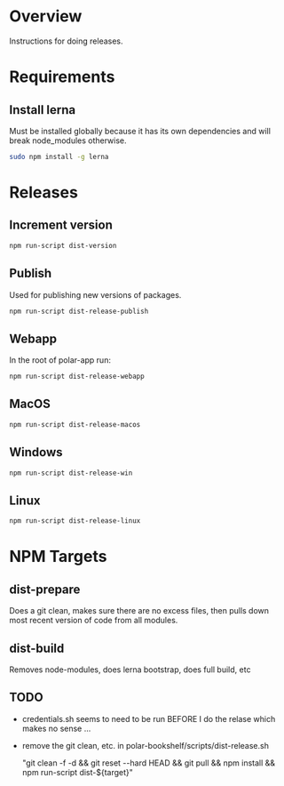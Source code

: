 # Overview

Instructions for doing releases.

# Requirements

## Install lerna 

Must be installed globally because it has its own dependencies and will break node_modules otherwise.

```bash
sudo npm install -g lerna
```

# Releases

## Increment version

```bash
npm run-script dist-version
```

## Publish

Used for publishing new versions of packages.

```bash
npm run-script dist-release-publish
```

## Webapp

In the root of polar-app run:

```bash
npm run-script dist-release-webapp
```

## MacOS

```bash
npm run-script dist-release-macos
```

## Windows

```bash
npm run-script dist-release-win
```

## Linux

```bash
npm run-script dist-release-linux
```

# NPM Targets

## dist-prepare

Does a git clean, makes sure there are no excess files, then pulls down most recent version of code from all modules. 

## dist-build

Removes node-modules, does lerna bootstrap, does full build, etc


## TODO

- credentials.sh seems to need to be run BEFORE I do the relase which makes no sense ... 

- remove the git clean, etc. in polar-bookshelf/scripts/dist-release.sh

    "git clean -f -d && git reset --hard HEAD && git pull && npm install && npm run-script dist-${target}"
